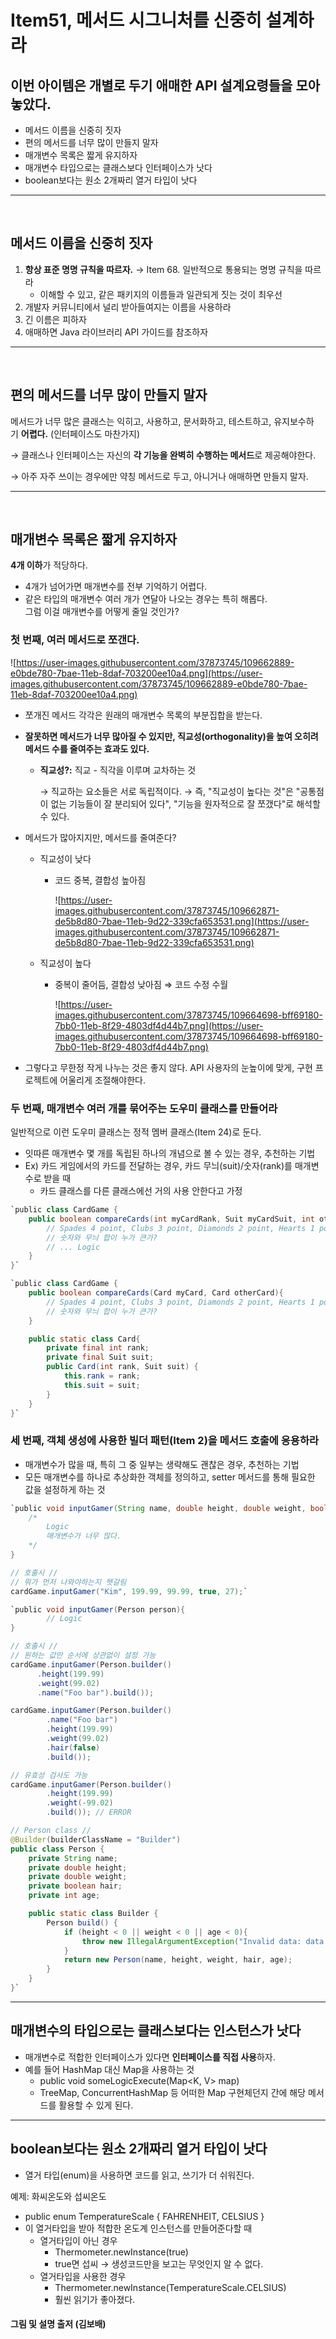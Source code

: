 # Item51, 메서드 시그니처를 신중히 설계하라

## 이번 아이템은 개별로 두기 애매한 API 설계요령들을 모아놓았다.

- 메서드 이름을 신중히 짓자
- 편의 메서드를 너무 많이 만들지 말자
- 매개변수 목록은 짧게 유지하자
- 매개변수 타입으로는 클래스보다 인터페이스가 낫다
- boolean보다는 원소 2개짜리 열거 타입이 낫다

---
<br>

## **메서드 이름을 신중히 짓자**

1. **항상 표준 명명 규칙을 따르자.** → Item 68. 일반적으로 통용되는 명명 규칙을 따르라
    - 이해할 수 있고, 같은 패키지의 이름들과 일관되게 짓는 것이 최우선
2. 개발자 커뮤니티에서 널리 받아들여지는 이름을 사용하라
3. 긴 이름은 피하자
4. 애매하면 Java 라이브러리 API 가이드를 참조하자

---
<br>

## **편의 메서드를 너무 많이 만들지 말자**

메서드가 너무 많은 클래스는 익히고, 사용하고, 문서화하고, 테스트하고, 유지보수하기 **어렵다.** (인터페이스도 마찬가지)

→ 클래스나 인터페이스는 자신의 **각 기능을 완벽히 수행하는 메서드**로 제공해야한다.

→ 아주 자주 쓰이는 경우에만 약칭 메서드로 두고, 아니거나 애매하면 만들지 말자.

---
<br>

## **매개변수 목록은 짧게 유지하자**

**4개 이하**가 적당하다.
- 4개가 넘어가면 매개변수를 전부 기억하기 어렵다.  
- 같은 타입의 매개변수 여러 개가 연달아 나오는 경우는 특히 해롭다.  
그럼 이걸 매개변수를 어떻게 줄일 것인가?
  
### **첫 번째, 여러 메서드로 쪼갠다.**

![https://user-images.githubusercontent.com/37873745/109662889-e0bde780-7bae-11eb-8daf-703200ee10a4.png](https://user-images.githubusercontent.com/37873745/109662889-e0bde780-7bae-11eb-8daf-703200ee10a4.png)

- 쪼개진 메서드 각각은 원래의 매개변수 목록의 부분집합을 받는다.
- **잘못하면 메서드가 너무 많아질 수 있지만, 직교성(orthogonality)을 높여 오히려 메서드 수를 줄여주는 효과도 있다.**
    - **직교성?:** 직교 - 직각을 이루며 교차하는 것
        
        → 직교하는 요소들은 서로 독립적이다. → 즉, "직교성이 높다는 것"은 "공통점이 없는 기능들이 잘 분리되어 있다", "기능을 원자적으로 잘 쪼갰다"로 해석할 수 있다.
        
- 메서드가 많아지지만, 메서드를 줄여준다?
    - 직교성이 낮다
        - 코드 중복, 결합성 높아짐
            
            ![https://user-images.githubusercontent.com/37873745/109662871-de5b8d80-7bae-11eb-9d22-339cfa653531.png](https://user-images.githubusercontent.com/37873745/109662871-de5b8d80-7bae-11eb-9d22-339cfa653531.png)
            
    - 직교성이 높다
        - 중복이 줄어듬, 결합성 낮아짐 ⇒ 코드 수정 수월
            
            ![https://user-images.githubusercontent.com/37873745/109664698-bff69180-7bb0-11eb-8f29-4803df4d44b7.png](https://user-images.githubusercontent.com/37873745/109664698-bff69180-7bb0-11eb-8f29-4803df4d44b7.png)
            
- 그렇다고 무한정 작게 나누는 것은 좋지 않다. API 사용자의 눈높이에 맞게, 구현 프로젝트에 어울리게 조절해야한다.

### **두 번째, 매개변수 여러 개를 묶어주는 도우미 클래스를 만들어라**

일반적으로 이런 도우미 클래스는 정적 멤버 클래스(Item 24)로 둔다.

- 잇따른 매개변수 몇 개를 독립된 하나의 개념으로 볼 수 있는 경우, 추천하는 기법
- Ex) 카드 게임에서의 카드를 전달하는 경우, 카드 무늬(suit)/숫자(rank)를 매개변수로 받을 때
    - 카드 클래스를 다른 클래스에선 거의 사용 안한다고 가정

```java
`public class CardGame {
	public boolean compareCards(int myCardRank, Suit myCardSuit, int otherCardRank, Suit otherCardSuit){
		// Spades 4 point, Clubs 3 point, Diamonds 2 point, Hearts 1 point
		// 숫자와 무늬 합이 누가 큰가?
		// ... Logic
	}
}`

`public class CardGame {
    public boolean compareCards(Card myCard, Card otherCard){
        // Spades 4 point, Clubs 3 point, Diamonds 2 point, Hearts 1 point
        // 숫자와 무늬 합이 누가 큰가?
    }

    public static class Card{
        private final int rank;
        private final Suit suit;
        public Card(int rank, Suit suit) {
            this.rank = rank;
            this.suit = suit;
        }
    }
}`
```

### **세 번째, 객체 생성에 사용한 빌더 패턴(Item 2)을 메서드 호출에 응용하라**

- 매개변수가 많을 때, 특히 그 중 일부는 생략해도 괜찮은 경우, 추천하는 기법
- 모든 매개변수를 하나로 추상화한 객체를 정의하고, setter 메서드를 통해 필요한 값을 설정하게 하는 것

```java
`public void inputGamer(String name, double height, double weight, boolean hair, int age){
	/*
		Logic
		매개변수가 너무 많다.
	*/
}

// 호출시 //
// 뭐가 먼저 나와야하는지 헷갈림
cardGame.inputGamer("Kim", 199.99, 99.99, true, 27);`

`public void inputGamer(Person person){
		// Logic
}

// 호출시 //
// 원하는 값만 순서에 상관없이 설정 가능
cardGame.inputGamer(Person.builder()
      .height(199.99)
      .weight(99.02)
      .name("Foo bar").build());

cardGame.inputGamer(Person.builder()
	    .name("Foo bar")
	    .height(199.99)
	    .weight(99.02)
	    .hair(false)
	    .build());

// 유효성 검사도 가능
cardGame.inputGamer(Person.builder()
	    .height(199.99)
	    .weight(-99.02)
	    .build()); // ERROR

// Person class //
@Builder(builderClassName = "Builder")
public class Person {
    private String name;
    private double height;
    private double weight;
    private boolean hair;
    private int age;

    public static class Builder {
        Person build() {
            if (height < 0 || weight < 0 || age < 0){
                throw new IllegalArgumentException("Invalid data: data is greater than 0");
            }
            return new Person(name, height, weight, hair, age);
        }
    }
}`
```

---

## **매개변수의 타입으로는 클래스보다는 인스턴스가 낫다**

- 매개변수로 적합한 인터페이스가 있다면 **인터페이스를 직접 사용**하자.
- 예를 들어 HashMap 대신 Map을 사용하는 것
    - public void someLogicExecute(Map<K, V> map)
    - TreeMap, ConcurrentHashMap 등 어떠한 Map 구현체던지 간에 해당 메서드를 활용할 수 있게 된다.

---

## **boolean보다는 원소 2개짜리 열거 타입이 낫다**

- 열거 타입(enum)을 사용하면 코드를 읽고, 쓰기가 더 쉬워진다.

예제: 화씨온도와 섭씨온도

- public enum TemperatureScale { FAHRENHEIT, CELSIUS }
- 이 열거타입을 받아 적합한 온도계 인스턴스를 만들어준다할 때
    - 열거타입이 아닌 경우
        - Thermometer.newInstance(true)
        - true면 섭씨 → 생성코드만을 보고는 무엇인지 알 수 없다.
    - 열거타입을 사용한 경우
        - Thermometer.newInstance(TemperatureScale.CELSIUS)
        - 훨씬 읽기가 좋아졌다.
        

#### 그림 및 설명 출저 (김보배)
